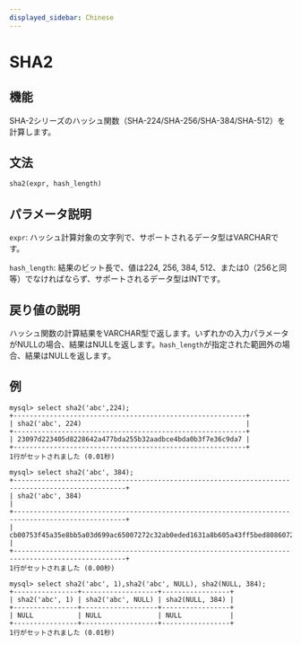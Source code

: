 ```yaml
---
displayed_sidebar: Chinese
---
```


# SHA2

## 機能

SHA-2シリーズのハッシュ関数（SHA-224/SHA-256/SHA-384/SHA-512）を計算します。

## 文法

```Haskell
sha2(expr, hash_length)
```

## パラメータ説明

`expr`: ハッシュ計算対象の文字列で、サポートされるデータ型はVARCHARです。

`hash_length`: 結果のビット長で、値は224, 256, 384, 512、または0（256と同等）でなければならず、サポートされるデータ型はINTです。

## 戻り値の説明

ハッシュ関数の計算結果をVARCHAR型で返します。いずれかの入力パラメータがNULLの場合、結果はNULLを返します。`hash_length`が指定された範囲外の場合、結果はNULLを返します。

## 例

```Plain Text
mysql> select sha2('abc',224);
+----------------------------------------------------------+
| sha2('abc', 224)                                         |
+----------------------------------------------------------+
| 23097d223405d8228642a477bda255b32aadbce4bda0b3f7e36c9da7 |
+----------------------------------------------------------+
1行がセットされました (0.01秒)

mysql> select sha2('abc', 384);
+--------------------------------------------------------------------------------------------------+
| sha2('abc', 384)                                                                                 |
+--------------------------------------------------------------------------------------------------+
| cb00753f45a35e8bb5a03d699ac65007272c32ab0eded1631a8b605a43ff5bed8086072ba1e7cc2358baeca134c825a7 |
+--------------------------------------------------------------------------------------------------+
1行がセットされました (0.00秒)

mysql> select sha2('abc', 1),sha2('abc', NULL), sha2(NULL, 384);
+----------------+-------------------+-----------------+
| sha2('abc', 1) | sha2('abc', NULL) | sha2(NULL, 384) |
+----------------+-------------------+-----------------+
| NULL           | NULL              | NULL            |
+----------------+-------------------+-----------------+
1行がセットされました (0.01秒)
```
